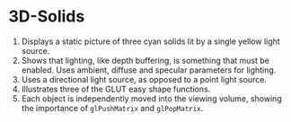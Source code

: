 # 3D-Solids

1) Displays a static picture of three cyan solids lit by a single yellow light source.
2) Shows that lighting, like depth buffering, is something that must be enabled.
Uses ambient, diffuse and specular parameters for lighting.
3) Uses a directional light source, as opposed to a point light source.
4) Illustrates three of the GLUT easy shape functions.
5) Each object is independently moved into the viewing volume, showing the importance of ```glPushMatrix``` and ```glPopMatrix```.
